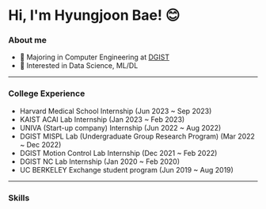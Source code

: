 # Hi, I'm Hyungjoon Bae! 😊

### About me

* 🚀 Majoring in Computer Engineering at [DGIST](https://dgist.ac.kr/;jsessionid=2F85638F6224C216BAD3289F5647F962) 
* 👀 Interested in Data Science, ML/DL


---

### College Experience

* Harvard Medical School Internship      (Jun 2023 ~ Sep 2023)
* KAIST ACAI Lab Internship (Jan 2023 ~ Feb 2023)
* UNIVA (Start-up company) Internship (Jun 2022 ~ Aug 2022)
* DGIST MISPL Lab (Undergraduate Group Research Program) (Mar 2022 ~ Dec 2022)
* DGIST Motion Control Lab Internship (Dec 2021 ~ Feb 2022)
* DGIST NC Lab Internship (Jan 2020 ~ Feb 2020)
* UC BERKELEY Exchange student program (Jun 2019 ~ Aug 2019)

---

### Skills
